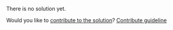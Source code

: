 
There is no solution yet.

Would you like to [contribute to the solution](https://github.com/BFEdev/BFE.dev-solutions/blob/main/question/what-is-the-difference-between-express-and-koa_en.md)? [Contribute guideline](https://github.com/BFEdev/BFE.dev-solutions#how-to-contribute)
